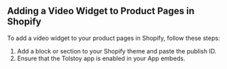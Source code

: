 ## Adding a Video Widget to Product Pages in Shopify

To add a video widget to your product pages in Shopify, follow these steps:

1. Add a block or section to your Shopify theme and paste the publish ID.
2. Ensure that the Tolstoy app is enabled in your App embeds.
